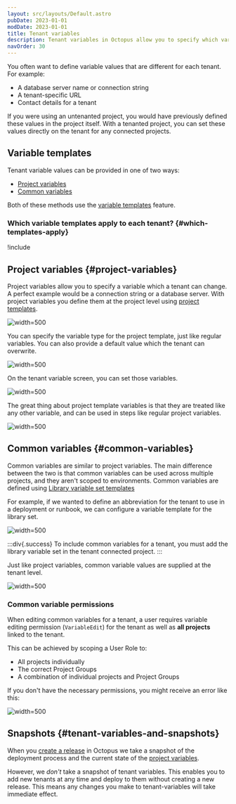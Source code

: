 ```yaml
---
layout: src/layouts/Default.astro
pubDate: 2023-01-01
modDate: 2023-01-01
title: Tenant variables
description: Tenant variables in Octopus allow you to specify which variables are required to deploy a project to a tenant successfully; Project variables are values that differ between projects and environments. Common variables are common across multiple tenants that require a unique value per tenant.
navOrder: 30
---
```


You often want to define variable values that are different for each tenant. For example:
- A database server name or connection string
- A tenant-specific URL
- Contact details for a tenant

If you were using an untenanted project, you would have previously defined these values in the project itself. With a tenanted project, you can set these values directly on the tenant for any connected projects.

## Variable templates

Tenant variable values can be provided in one of two ways:

- [Project variables](#project-variables)
- [Common variables](#common-variables)

Both of these methods use the [variable templates](/docs/projects/variables/variable-templates) feature.

### Which variable templates apply to each tenant? {#which-templates-apply}

!include <tenants-which-variable-templates-apply>

## Project variables {#project-variables}

Project variables allow you to specify a variable which a tenant can change. A perfect example would be a connection string or a database server. With project variables you define them at the project level using [project templates](/docs/projects/variables/variable-templates/#project-templates).

![](/docs/tenants/images/project-template-screen.png "width=500")

You can specify the variable type for the project template, just like regular variables. You can also provide a default value which the tenant can overwrite.

![](/docs/tenants/images/project-template-edit.png "width=500")

On the tenant variable screen, you can set those variables.

![](/docs/tenants/images/project-template-tenant-value.png "width=500")

The great thing about project template variables is that they are treated like any other variable, and can be used in steps like regular project variables.

![](/docs/tenants/images/project-template-variable-value-in-step.png "width=500")


## Common variables {#common-variables}

Common variables are similar to project variables. The main difference between the two is that common variables can be used across multiple projects, and they aren't scoped to environments. Common variables are defined using [Library variable set templates](/docs/projects/variables/variable-templates/#adding-a-variable-template)

For example, if we wanted to define an abbreviation for the tenant to use in a deployment or runbook, we can configure a variable template for the library set.

![](/docs/tenants/images/common-variable-template.png "width=500")

:::div{.success}
To include common variables for a tenant, you must add the library variable set in the tenant connected project.
:::

Just like project variables, common variable values are supplied at the tenant level.

![](/docs/tenants/images/common-variable-tenant-value.png "width=500")
  
### Common variable permissions

When editing common variables for a tenant, a user requires variable editing permission (`VariableEdit`) for the tenant as well as **all projects** linked to the tenant. 

This can be achieved by scoping a User Role to:
- All projects individually 
- The correct Project Groups 
- A combination of individual projects and Project Groups

If you don't have the necessary permissions, you might receive an error like this:

![](/docs/tenants/images/common-variable-permissions-error.png "width=500")

## Snapshots {#tenant-variables-and-snapshots}

When you [create a release](/docs/octopus-rest-api/octopus-cli/create-release/) in Octopus we take a snapshot of the deployment process and the current state of the [project variables](/docs/projects/variables). 

However, we *don't* take a snapshot of tenant variables. This enables you to add new tenants at any time and deploy to them without creating a new release. This means any changes you make to tenant-variables will take immediate effect.
